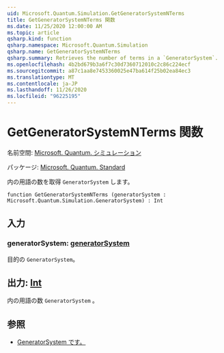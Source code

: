 ```yaml
---
uid: Microsoft.Quantum.Simulation.GetGeneratorSystemNTerms
title: GetGeneratorSystemNTerms 関数
ms.date: 11/25/2020 12:00:00 AM
ms.topic: article
qsharp.kind: function
qsharp.namespace: Microsoft.Quantum.Simulation
qsharp.name: GetGeneratorSystemNTerms
qsharp.summary: Retrieves the number of terms in a `GeneratorSystem`.
ms.openlocfilehash: 4b2bd679b3a6f7c30d7360712010c2c86c224ecf
ms.sourcegitcommit: a87c1aa8e7453360025e47ba614f25b02ea84ec3
ms.translationtype: MT
ms.contentlocale: ja-JP
ms.lasthandoff: 11/26/2020
ms.locfileid: "96225195"
---
```

# <a name="getgeneratorsystemnterms-function"></a>GetGeneratorSystemNTerms 関数

名前空間: [Microsoft. Quantum. シミュレーション](xref:Microsoft.Quantum.Simulation)

パッケージ: [Microsoft. Quantum. Standard](https://nuget.org/packages/Microsoft.Quantum.Standard)


内の用語の数を取得 `GeneratorSystem` します。

```qsharp
function GetGeneratorSystemNTerms (generatorSystem : Microsoft.Quantum.Simulation.GeneratorSystem) : Int
```


## <a name="input"></a>入力

### <a name="generatorsystem--generatorsystem"></a>generatorSystem: [generatorSystem](xref:Microsoft.Quantum.Simulation.GeneratorSystem)

目的の `GeneratorSystem`。



## <a name="output--int"></a>出力: [Int](xref:microsoft.quantum.lang-ref.int)

内の用語の数 `GeneratorSystem` 。

## <a name="see-also"></a>参照

- [GeneratorSystem です。](xref:Microsoft.Quantum.Simulation.GeneratorSystem)